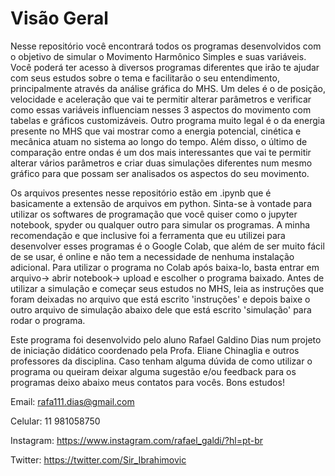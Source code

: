 # Visão Geral 
Nesse repositório você encontrará todos os programas desenvolvidos com o objetivo de simular o Movimento Harmônico Simples e suas variáveis. 
Você poderá ter acesso à diversos programas diferentes que irão te ajudar com seus estudos sobre o tema e facilitarão o seu entendimento, principalmente através da análise gráfica do MHS.
Um deles é o de posição, velocidade e aceleração que vai te permitir alterar parâmetros e verificar como essas variáveis influenciam nesses 3 aspectos do movimento com tabelas e gráficos customizáveis.
Outro programa muito legal é o da energia presente no MHS que vai mostrar como a energia potencial, cinética e mecânica atuam no sistema ao longo do tempo.
Além disso, o último de comparação entre ondas é um dos mais interessantes que vai te permitir alterar vários parâmetros e criar duas simulações diferentes num mesmo gráfico para que possam ser analisados os aspectos do seu movimento.

Os arquivos presentes nesse repositório estão em .ipynb que é basicamente a extensão de arquivos em python. Sinta-se à vontade para utilizar os softwares de programação que você quiser como o jupyter notebook, spyder ou qualquer outro para simular os programas.
A minha recomendação e que inclusive foi a ferramenta que eu utilizei para desenvolver esses programas é o Google Colab, que além de ser muito fácil de se usar, é online e não tem a necessidade de nenhuma instalação adicional. 
Para utilizar o programa no Colab após baixa-lo, basta entrar em arquivo-> abrir notebook-> upload e escolher o programa baixado.
Antes de utilizar a simulação e começar seus estudos no MHS, leia as instruções que foram deixadas no arquivo que está escrito 'instruções' e depois baixe o outro arquivo de simulação abaixo dele que está escrito 'simulação' para rodar o programa.

Este programa foi desenvolvido pelo aluno Rafael Galdino Dias num projeto de iniciação didático coordenado pela Profa. Eliane Chinaglia e outros professores da disciplina. 
Caso tenham alguma dúvida de como utilizar o programa ou queiram deixar alguma sugestão e/ou feedback para os programas deixo abaixo meus contatos para vocês. Bons estudos!

Email: rafa111.dias@gmail.com

Celular: 11 981058750

Instagram: https://www.instagram.com/rafael_galdi/?hl=pt-br

Twitter: https://twitter.com/Sir_Ibrahimovic

